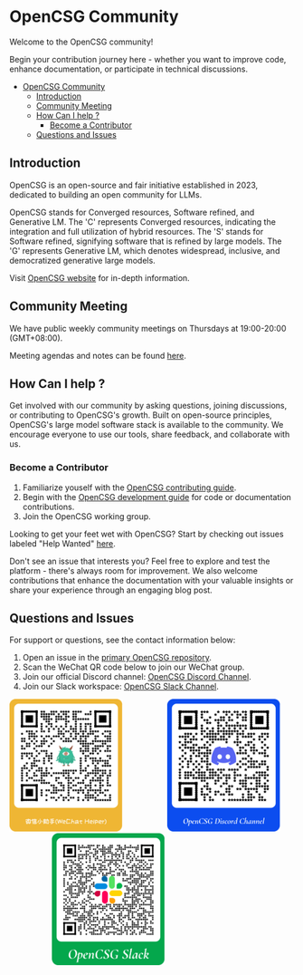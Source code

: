 # OpenCSG Community

Welcome to the OpenCSG community!  

Begin your contribution journey here - whether you want to improve code, enhance documentation, or participate in technical discussions.  

- [OpenCSG Community](#opencsg-community)
  - [Introduction](#introduction)
  - [Community Meeting](#community-meeting)
  - [How Can I help ?](#how-can-i-help-)
    - [Become a Contributor](#become-a-contributor)
  - [Questions and Issues](#questions-and-issues)

## Introduction

OpenCSG is an open-source and fair initiative established in 2023, dedicated to building an open community for LLMs.  

OpenCSG stands for Converged resources, Software refined, and Generative LM. The 'C' represents Converged resources, indicating the integration and full utilization of hybrid resources. The 'S' stands for Software refined, signifying software that is refined by large models. The 'G' represents Generative LM, which denotes widespread, inclusive, and democratized generative large models.  

Visit [OpenCSG website](https://opencsg.com/) for in-depth information.  

## Community Meeting

We have public weekly community meetings on Thursdays at 19:00-20:00 (GMT+08:00).

Meeting agendas and notes can be found [here](./meetings).

## How Can I help ?

Get involved with our community by asking questions, joining discussions, or contributing to OpenCSG's growth.
Built on open-source principles, OpenCSG's large model software stack is available to the community. We encourage everyone to use our tools, share feedback, and collaborate with us.

### Become a Contributor

1. Familiarize youself with the [OpenCSG contributing guide](./guidelines/CONTRIBUTING_en.md).  
2. Begin with the [OpenCSG development guide](https://github.com/OpenCSGs/csghub/blob/main/docs/setup_en.md) for code or documentation contributions.  
3. Join the OpenCSG working group.  

Looking to get your feet wet with OpenCSG? Start by checking out issues labeled "Help Wanted" [here](https://github.com/OpenCSGs/csghub/issues).  

Don't see an issue that interests you? Feel free to explore and test the platform - there's always room for improvement. We also welcome contributions that enhance the documentation with your valuable insights or share your experience through an engaging blog post.  

## Questions and Issues

For support or questions, see the contact information below:  

1. Open an issue in the [primary OpenCSG repository](https://github.com/OpenCSGs/csghub/issues).  
2. Scan the WeChat QR code below to join our WeChat group.  
3. Join our official Discord channel: [OpenCSG Discord Channel](https://discord.gg/bXnu4C9BkR).  
4. Join our Slack workspace: [OpenCSG Slack Channel](https://join.slack.com/t/opencsghq/shared_invite/zt-2fmtem7hs-s_RmMeoOIoF1qzslql2q~A).  
<div style="display:inline-block">
<img src="./images/wechat-assistant-new.png" width='200'>
&nbsp;&nbsp;&nbsp;&nbsp;&nbsp;&nbsp;&nbsp;&nbsp;&nbsp;&nbsp;&nbsp;&nbsp;&nbsp;&nbsp;&nbsp;&nbsp;&nbsp;&nbsp;
<img src="./images/discord-qrcode.png" width='200'>
  &nbsp;&nbsp;&nbsp;&nbsp;&nbsp;&nbsp;&nbsp;&nbsp;&nbsp;&nbsp;&nbsp;&nbsp;&nbsp;&nbsp;&nbsp;&nbsp;&nbsp;&nbsp;
<img src="./images/slack-qrcode.png" width='200'>
</div>
